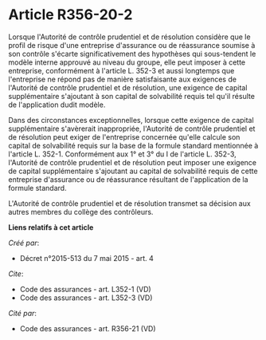 # Article R356-20-2

Lorsque l'Autorité de contrôle prudentiel et de résolution considère que le profil de risque d'une entreprise d'assurance ou
de réassurance soumise à son contrôle s'écarte significativement des hypothèses qui sous-tendent le modèle interne approuvé
au niveau du groupe, elle peut imposer à cette entreprise, conformément à l'article L. 352-3 et aussi longtemps que
l'entreprise ne répond pas de manière satisfaisante aux exigences de l'Autorité de contrôle prudentiel et de résolution, une
exigence de capital supplémentaire s'ajoutant à son capital de solvabilité requis tel qu'il résulte de l'application dudit
modèle. 

Dans des circonstances exceptionnelles, lorsque cette exigence de capital supplémentaire s'avèrerait inappropriée, l'Autorité
de contrôle prudentiel et de résolution peut exiger de l'entreprise concernée qu'elle calcule son capital de solvabilité
requis sur la base de la formule standard mentionnée à l'article L. 352-1. Conformément aux 1° et 3° du I de l'article L.
352-3, l'Autorité de contrôle prudentiel et de résolution peut imposer une exigence de capital supplémentaire s'ajoutant au
capital de solvabilité requis de cette entreprise d'assurance ou de réassurance résultant de l'application de la formule
standard. 

L'Autorité de contrôle prudentiel et de résolution transmet sa décision aux autres membres du collège des contrôleurs.

**Liens relatifs à cet article**

_Créé par_:

  - Décret n°2015-513 du 7 mai 2015 - art. 4

_Cite_:

  - Code des assurances - art. L352-1 (VD)
  - Code des assurances - art. L352-3 (VD)

_Cité par_:

  - Code des assurances - art. R356-21 (VD)
